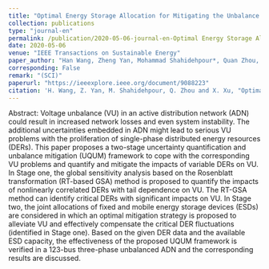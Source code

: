 ```yaml
---
title: "Optimal Energy Storage Allocation for Mitigating the Unbalance in Active Distribution Network via Uncertainty Quantification"
collection: publications
type: "journal-en"
permalink: /publication/2020-05-06-journal-en-Optimal Energy Storage Allocation for Mitigating the Unbalance in Active Distribution Network via Uncertainty Quantification
date: 2020-05-06
venue: "IEEE Transactions on Sustainable Energy"
paper_author: "Han Wang, Zheng Yan, Mohammad Shahidehpour*, Quan Zhou, <b>Xiaoyuan Xu</b>"
corresponding: False
remark: "(SCI)"
paperurl: "https://ieeexplore.ieee.org/document/9088223"
citation: 'H. Wang, Z. Yan, M. Shahidehpour, Q. Zhou and X. Xu, "Optimal Energy Storage Allocation for Mitigating the Unbalance in Active Distribution Network via Uncertainty Quantification," <i>IEEE Transactions on Sustainable Energy</i>, vol. 12, no. 1, pp. 303-313, Jan. 2021.'
---
```


Abstract:
Voltage unbalance (VU) in an active distribution network (ADN) could result in increased network losses and even system instability. The additional uncertainties embedded in ADN might lead to serious VU problems with the proliferation of single-phase distributed energy resources (DERs). This paper proposes a two-stage uncertainty quantification and unbalance mitigation (UQUM) framework to cope with the corresponding VU problems and quantify and mitigate the impacts of variable DERs on VU. In Stage one, the global sensitivity analysis based on the Rosenblatt transformation (RT-based GSA) method is proposed to quantify the impacts of nonlinearly correlated DERs with tail dependence on VU. The RT-GSA method can identify critical DERs with significant impacts on VU. In Stage two, the joint allocations of fixed and mobile energy storage devices (ESDs) are considered in which an optimal mitigation strategy is proposed to alleviate VU and effectively compensate the critical DER fluctuations (identified in Stage one). Based on the given DER data and the available ESD capacity, the effectiveness of the proposed UQUM framework is verified in a 123-bus three-phase unbalanced ADN and the corresponding results are discussed.